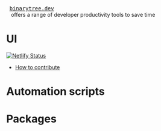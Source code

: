 <kbd> <br> [binarytree.dev](https://binarytree.dev) <br> </kbd> offers a range of developer productivity tools to save time

# UI

[![Netlify Status](https://api.netlify.com/api/v1/badges/304f7283-52f9-4f01-918a-9d35c3257fb0/deploy-status)](https://app.netlify.com/sites/binarytree-dev/deploys)

- [How to contribute](./ui/CONTRIBUTING.md)

# Automation scripts

# Packages
